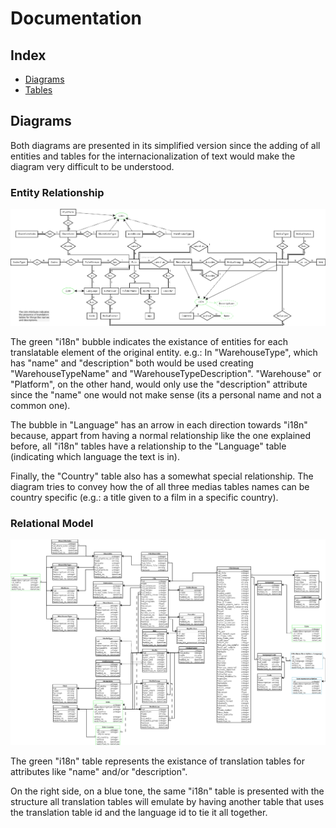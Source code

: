 [//]: # ( -*- coding: utf-8 -*- )
[//]: # ( ---------------------------------------------------------------------- )
[//]: # (+ Autor:  	Ran# )
[//]: # (+ Creado: 	2023/02/12 15:28:31.773700 )
[//]: # (+ Editado:	2023/02/13 20:44:58.024226 )
[//]: # ( ---------------------------------------------------------------------- )

# Documentation

## Index

- [Diagrams](#diagrams)
- [Tables](tables.md#tables)

## Diagrams

Both diagrams are presented in its simplified version since the adding of all entities and tables for the internacionalization of text would make the diagram very difficult to be understood.

### Entity Relationship

![ER diagram](diagrams/Media4_ER.png "Entity Relationship Diagram")

The green "i18n" bubble indicates the existance of entities for each translatable element of the original entity.
e.g.: In "WarehouseType", which has "name" and "description" both would be used creating "WarehouseTypeName" and "WarehouseTypeDescription".
"Warehouse" or "Platform", on the other hand, would only use the "description" attribute since the "name" one would not make sense (its a personal name and not a common one).

The bubble in "Language" has an arrow in each direction towards "i18n" because, appart from having a normal relationship like the one explained before, all "i18n" tables have a relationship to the "Language" table (indicating which language the text is in).

Finally, the "Country" table also has a somewhat special relationship.
The diagram tries to convey how the of all three medias tables names can be country specific (e.g.: a title given to a film in a specific country).


### Relational Model

![RM diagram](diagrams/Media4_RM.png "Relational Model Diagram")

The green "i18n" table represents the existance of translation tables for attributes like "name" and/or "description".

On the right side, on a blue tone, the same "i18n" table is presented with the structure all translation tables will emulate by having another table that uses the translation table id and the language id to tie it all together.
